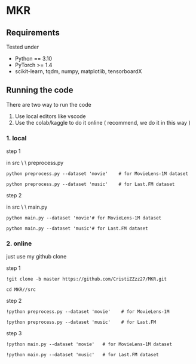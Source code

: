 # MKR

## Requirements
Tested under
- Python == 3.10
- PyTorch >= 1.4
- scikit-learn, tqdm, numpy, matplotlib, tensorboardX





## Running the code
There are two way to run the code

1. Use local editors like vscode
2. Use the colab/kaggle to do it online ( recommend, we do it in this way )



### 1. local

step 1

in src \ \ preprocess.py

```
python preprocess.py --dataset 'movie'    # for MovieLens-1M dataset

python preprocess.py --dataset 'music'    # for Last.FM dataset  
```
step 2

in src \ \ main.py

```
python main.py --dataset 'movie'# for MovieLens-1M dataset

python main.py --dataset 'music'# for Last.FM dataset  
```



### 2. online

just use my github clone

step 1

```
!git clone -b master https://github.com/CristiZZzz27/MKR.git
```

```
cd MKR//src
```

step 2

```
!python preprocess.py --dataset 'movie'    # for MovieLens-1M 

!python preprocess.py --dataset 'music'    # for Last.FM 
```

step 3

```
!python main.py --dataset 'movie'   # for MovieLens-1M dataset

!python main.py --dataset 'music'   # for Last.FM dataset  
```

